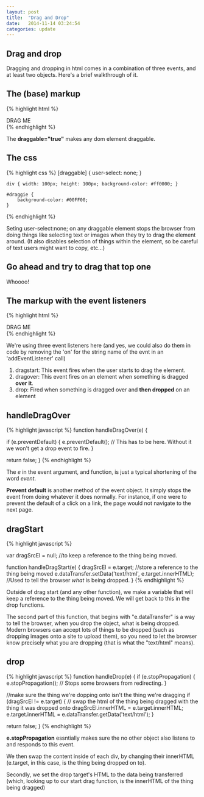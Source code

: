 ```yaml
---
layout: post
title:  "Drag and Drop"
date:   2014-11-14 03:24:54
categories: update
---
```




Drag and drop
------------------------

Dragging and dropping in html comes in a combination of three events, and at least two objects. Here's a brief walkthrough of it.


The (base) markup
-----------------------

{% highlight html %}
	<div id="draggie" draggable="true">DRAG ME</div>
	<div></div>
{% endhighlight %}


The **draggable="true"** makes any dom element draggable.

The css
-----------------------

{% highlight css %}
	[draggable] {
	  user-select: none;
	}
	
	div { width: 100px; height: 100px; background-color: #ff0000; }

	#draggie {
		background-color: #00FF00; 
	}
{% endhighlight %}

Seting user-select:none; on any draggable element stops the browser from doing things like selecting text or images when they try to drag the element around. (It also disables selection of things within the element, so be careful of text users might want to copy, etc...)


Go ahead and try to drag that top one
-------------------------------

Whoooo!

The markup with the event listeners
-------------------------------

{% highlight html %}
	<div id="draggie" draggable="true" ondragstart="handleDragStart(event)">DRAG ME</div>
	<div ondrop="handleDrop(event)" ondragover="handleDragOver(event)"></div>
{% endhighlight %}

We're using three event listeners here (and yes, we could also do them in code by removing the 'on' for the string name of the evnt in an 'addEventListener' call)

1. dragstart: This event fires when the user starts to drag the element.
2. dragover: This event fires on an element when something is dragged **over it**.
3. drop: Fired when something is dragged over and **then dropped** on an element


handleDragOver
-------------------------------

{% highlight javascript %}
function handleDragOver(e) {

  if (e.preventDefault) {
    e.preventDefault(); // This has to be here. Without it we won't get a drop event to fire.
  }

  return false;
}
{% endhighlight %}

The *e* in the event argument, and function, is just a typical shortening of the word *event*.

**Prevent default** is another method of the event object. It simply stops the event from doing whatever it does normally. For instance, if one were to prevent the default of a click on a link, the page would not navigate to the next page.

dragStart
---------------------------------------

{% highlight javascript %}

var dragSrcEl = null; //to keep a reference to the thing being moved.

function handleDragStart(e) {
	dragSrcEl = e.target; //store a reference to the thing being moved
	e.dataTransfer.setData('text/html', e.target.innerHTML); //Used to tell the browser *what* is being dropped.
}
{% endhighlight %}


Outside of drag start (and any other function), we make a variable that will keep a reference to the thing being moved. We will get back to this in the drop functions.

The second part of this function, that begins with "e.dataTransfer" is a way to tell the browser, when you drop the object, what is being dropped. Modern browsers can accept lots of things to be dropped (such as dropping images onto a site to upload them), so you need to let the browser know precisely what you are dropping (that is what the "text/html" means).

drop
---------------------------------

{% highlight javascript %}
function handleDrop(e) {
  if (e.stopPropagation) {
    e.stopPropagation(); // Stops some browsers from redirecting.
  }

  //make sure the thing we're dopping onto isn't the thing we're dragging
  if (dragSrcEl != e.target) {
    // swap the html of the thing being dragged with the thing it was dropped onto
    dragSrcEl.innerHTML = e.target.innerHTML;
    e.target.innerHTML = e.dataTransfer.getData('text/html');
  }

  return false;
}
{% endhighlight %}

**e.stopPropagation** essntially makes sure the no other object also listens to and responds to this event.

We then swap the content inside of each div, by changing their innerHTML (e.target, in this case, is the thing being dropped on to).

Secondly, we set the drop target's HTML to the data being transferred (which, looking up to our start drag function, is the innerHTML of the thing being dragged)